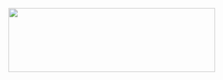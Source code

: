 <p align="center">
  <img width="409" height="128" src="https://www.holbertonschool.com/holberton-logo.png">
</p>